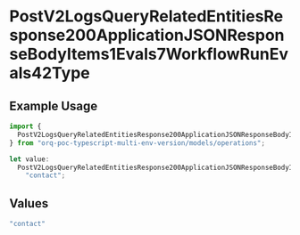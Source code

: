 # PostV2LogsQueryRelatedEntitiesResponse200ApplicationJSONResponseBodyItems1Evals7WorkflowRunEvals42Type

## Example Usage

```typescript
import {
  PostV2LogsQueryRelatedEntitiesResponse200ApplicationJSONResponseBodyItems1Evals7WorkflowRunEvals42Type,
} from "orq-poc-typescript-multi-env-version/models/operations";

let value:
  PostV2LogsQueryRelatedEntitiesResponse200ApplicationJSONResponseBodyItems1Evals7WorkflowRunEvals42Type =
    "contact";
```

## Values

```typescript
"contact"
```